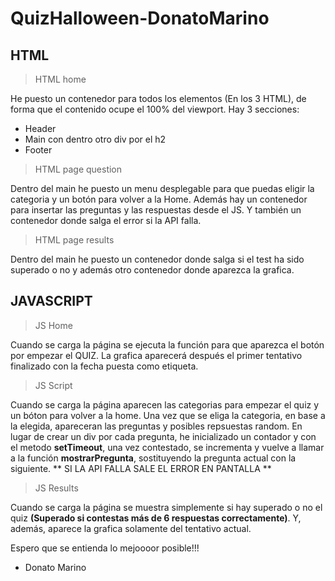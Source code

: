 # QuizHalloween-DonatoMarino

## HTML
>HTML home

He puesto un contenedor para todos los elementos (En los 3 HTML), de forma que el contenido ocupe el 100% del viewport.
Hay 3 secciones:

- Header
- Main con dentro otro div por el h2
- Footer

> HTML page question

Dentro del main he puesto un menu desplegable para que puedas eligir la categoria y un botón para volver a la Home.
Además hay un contenedor para insertar las preguntas y las respuestas desde el JS.
Y también un contenedor donde salga el error si la API falla.

> HTML page results

Dentro del main he puesto un contenedor donde salga si el test ha sido superado o no y además otro contenedor donde aparezca la grafica.


## JAVASCRIPT
> JS Home

Cuando se carga la página se ejecuta la función para que aparezca el botón por empezar el QUIZ. La grafica aparecerá después el primer tentativo finalizado con la fecha puesta como etiqueta.

> JS Script

Cuando se carga la página aparecen las categorias para empezar el quiz y un bóton para volver a la home.
Una vez que se eliga la categoria, en base a la elegida, apareceran las preguntas y posibles repsuestas random.
En lugar de crear un div por cada pregunta, he inicializado un contador y con el metodo **setTimeout**, una vez contestado, se incrementa y vuelve a llamar a la función **mostrarPregunta**, sostituyendo la pregunta actual con la siguiente.
** SI LA API FALLA SALE EL ERROR EN PANTALLA **

> JS Results

Cuando se carga la página se muestra simplemente si hay superado o no el quiz **(Superado si contestas más de 6 respuestas correctamente)**.
Y, además, aparece la grafica solamente del tentativo actual.


Espero que se entienda lo mejoooor posible!!! 
- Donato Marino
